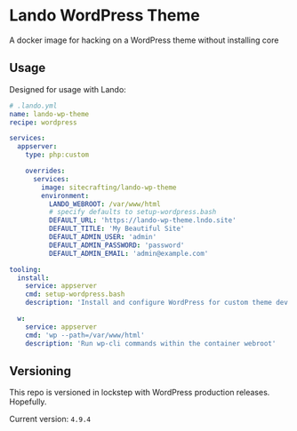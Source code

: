 # Lando WordPress Theme

A docker image for hacking on a WordPress theme without installing core

## Usage

Designed for usage with Lando:

```yaml
# .lando.yml
name: lando-wp-theme
recipe: wordpress

services:
  appserver:
    type: php:custom

    overrides:
      services:
        image: sitecrafting/lando-wp-theme
        environment:
          LANDO_WEBROOT: /var/www/html
          # specify defaults to setup-wordpress.bash
          DEFAULT_URL: 'https://lando-wp-theme.lndo.site'
          DEFAULT_TITLE: 'My Beautiful Site'
          DEFAULT_ADMIN_USER: 'admin'
          DEFAULT_ADMIN_PASSWORD: 'password'
          DEFAULT_ADMIN_EMAIL: 'admin@example.com'

tooling:
  install:
    service: appserver
    cmd: setup-wordpress.bash
    description: 'Install and configure WordPress for custom theme dev'

  w:
    service: appserver
    cmd: 'wp --path=/var/www/html'
    description: 'Run wp-cli commands within the container webroot'
```

## Versioning

This repo is versioned in lockstep with WordPress production releases. Hopefully.

Current version: `4.9.4`

